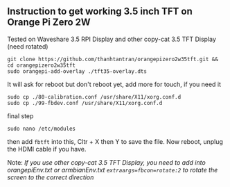 ## Instruction to get working 3.5 inch TFT on Orange Pi Zero 2W

Tested on Waveshare 3.5 RPI Display and other copy-cat 3.5 TFT Display (need rotated)

```
git clone https://github.com/thanhtantran/orangepizero2w35tft.git && cd orangepizero2w35tft
sudo orangepi-add-overlay ./tft35-overlay.dts
```

It will ask for reboot but don't reboot yet, add more for touch, if you need it

```
sudo cp ./80-calibration.conf /usr/share/X11/xorg.conf.d
sudo cp ./99-fbdev.conf /usr/share/X11/xorg.conf.d
```

final step

```
sudo nano /etc/modules
```

then add `fbtft` into this, Cltr + X then Y to save the file. Now reboot, unplug the HDMI cable if you have.

Note: *If you use other copy-cat 3.5 TFT Display, you need to add into orangepiEnv.txt or armbianEnv.txt `extraargs=fbcon=rotate:2` to rotate the screen to the correct direction*
